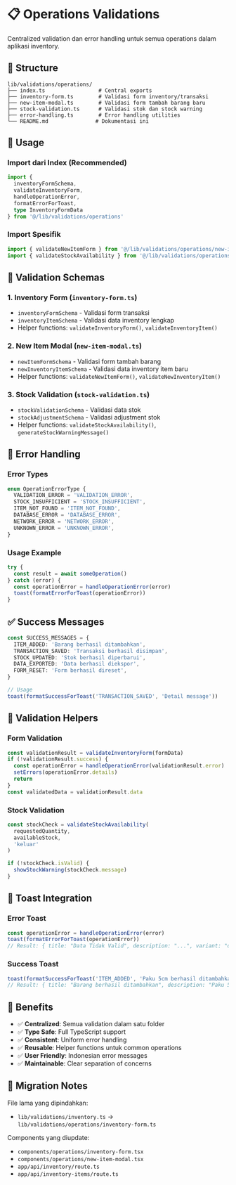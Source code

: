 # 📋 Operations Validations

Centralized validation dan error handling untuk semua operations dalam aplikasi inventory.

## 📁 Structure

```
lib/validations/operations/
├── index.ts                 # Central exports
├── inventory-form.ts        # Validasi form inventory/transaksi
├── new-item-modal.ts        # Validasi form tambah barang baru
├── stock-validation.ts      # Validasi stok dan stock warning
├── error-handling.ts        # Error handling utilities
└── README.md               # Dokumentasi ini
```

## 🎯 Usage

### Import dari Index (Recommended)
```typescript
import {
  inventoryFormSchema,
  validateInventoryForm,
  handleOperationError,
  formatErrorForToast,
  type InventoryFormData
} from '@/lib/validations/operations'
```

### Import Spesifik
```typescript
import { validateNewItemForm } from '@/lib/validations/operations/new-item-modal'
import { validateStockAvailability } from '@/lib/validations/operations/stock-validation'
```

## 📝 Validation Schemas

### 1. Inventory Form (`inventory-form.ts`)
- `inventoryFormSchema` - Validasi form transaksi
- `inventoryItemSchema` - Validasi data inventory lengkap
- Helper functions: `validateInventoryForm()`, `validateInventoryItem()`

### 2. New Item Modal (`new-item-modal.ts`)
- `newItemFormSchema` - Validasi form tambah barang
- `newInventoryItemSchema` - Validasi data inventory item baru
- Helper functions: `validateNewItemForm()`, `validateNewInventoryItem()`

### 3. Stock Validation (`stock-validation.ts`)
- `stockValidationSchema` - Validasi data stok
- `stockAdjustmentSchema` - Validasi adjustment stok
- Helper functions: `validateStockAvailability()`, `generateStockWarningMessage()`

## 🚨 Error Handling

### Error Types
```typescript
enum OperationErrorType {
  VALIDATION_ERROR = 'VALIDATION_ERROR',
  STOCK_INSUFFICIENT = 'STOCK_INSUFFICIENT',
  ITEM_NOT_FOUND = 'ITEM_NOT_FOUND',
  DATABASE_ERROR = 'DATABASE_ERROR',
  NETWORK_ERROR = 'NETWORK_ERROR',
  UNKNOWN_ERROR = 'UNKNOWN_ERROR',
}
```

### Usage Example
```typescript
try {
  const result = await someOperation()
} catch (error) {
  const operationError = handleOperationError(error)
  toast(formatErrorForToast(operationError))
}
```

## ✅ Success Messages

```typescript
const SUCCESS_MESSAGES = {
  ITEM_ADDED: 'Barang berhasil ditambahkan',
  TRANSACTION_SAVED: 'Transaksi berhasil disimpan',
  STOCK_UPDATED: 'Stok berhasil diperbarui',
  DATA_EXPORTED: 'Data berhasil diekspor',
  FORM_RESET: 'Form berhasil direset',
}

// Usage
toast(formatSuccessForToast('TRANSACTION_SAVED', 'Detail message'))
```

## 🔧 Validation Helpers

### Form Validation
```typescript
const validationResult = validateInventoryForm(formData)
if (!validationResult.success) {
  const operationError = handleOperationError(validationResult.error)
  setErrors(operationError.details)
  return
}
const validatedData = validationResult.data
```

### Stock Validation
```typescript
const stockCheck = validateStockAvailability(
  requestedQuantity,
  availableStock,
  'keluar'
)

if (!stockCheck.isValid) {
  showStockWarning(stockCheck.message)
}
```

## 📱 Toast Integration

### Error Toast
```typescript
const operationError = handleOperationError(error)
toast(formatErrorForToast(operationError))
// Result: { title: "Data Tidak Valid", description: "...", variant: "destructive" }
```

### Success Toast
```typescript
toast(formatSuccessForToast('ITEM_ADDED', 'Paku 5cm berhasil ditambahkan'))
// Result: { title: "Barang berhasil ditambahkan", description: "Paku 5cm berhasil ditambahkan" }
```

## 🎨 Benefits

- ✅ **Centralized**: Semua validation dalam satu folder
- ✅ **Type Safe**: Full TypeScript support
- ✅ **Consistent**: Uniform error handling
- ✅ **Reusable**: Helper functions untuk common operations
- ✅ **User Friendly**: Indonesian error messages
- ✅ **Maintainable**: Clear separation of concerns

## 🔄 Migration Notes

File lama yang dipindahkan:
- `lib/validations/inventory.ts` → `lib/validations/operations/inventory-form.ts`

Components yang diupdate:
- `components/operations/inventory-form.tsx`
- `components/operations/new-item-modal.tsx`
- `app/api/inventory/route.ts`
- `app/api/inventory-items/route.ts`